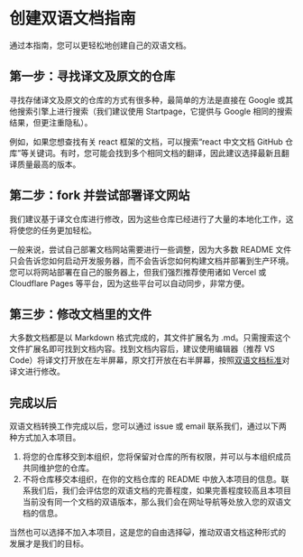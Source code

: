 # 创建双语文档指南

通过本指南，您可以更轻松地创建自己的双语文档。

## 第一步：寻找译文及原文的仓库

寻找存储译文及原文的仓库的方式有很多种，最简单的方法是直接在 Google 或其他搜索引擎上进行搜索（我们建议使用 Startpage，它提供与 Google 相同的搜索结果，但更注重隐私）。

例如，如果您想查找有关 react 框架的文档，可以搜索“react 中文文档 GitHub 仓库”等关键词。有时，您可能会找到多个相同文档的翻译，因此建议选择最新且翻译质量最高的版本。

## 第二步：fork 并尝试部署译文网站

我们建议基于译文仓库进行修改，因为这些仓库已经进行了大量的本地化工作，这将使您的任务更加轻松。

一般来说，尝试自己部署文档网站需要进行一些调整，因为大多数 README 文件只会告诉您如何启动开发服务器，而不会告诉您如何构建文档并部署到生产环境。您可以将网站部署在自己的服务器上，但我们强烈推荐使用诸如 Vercel 或 Cloudflare Pages 等平台，因为这些平台可以自动同步，非常方便。

## 第三步：修改文档里的文件

大多数文档都是以 Markdown 格式完成的，其文件扩展名为 .md。只需搜索这个文件扩展名即可找到文档内容。找到文档内容后，建议使用编辑器（推荐 VS Code）将译文打开放在左半屏幕，原文打开放在右半屏幕，按照[双语文档标准](https://github.com/bilingual-docs/bilingual-docs/blob/main/bilingual-standard.md)对译文进行修改。

## 完成以后

双语文档转换工作完成以后，您可以通过 issue 或 email 联系我们，通过以下两种方式加入本项目。

1. 将您的仓库移交到本组织，您将保留对仓库的所有权限，并可以与本组织成员共同维护您的仓库。
2. 不将仓库移交本组织，在你的文档仓库的 README 中放入本项目的信息。联系我们后，我们会评估您的双语文档的完善程度，如果完善程度较高且本项目当前没有同一个文档的双语版本，那么我们会在网址导航等处放入您的双语文档的信息。

当然也可以选择不加入本项目，这是您的自由选择😺，推动双语文档这种形式的发展才是我们的目标。
